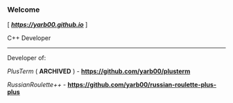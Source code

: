 ### Welcome

[ ***https://yarb00.github.io*** ]

C++ Developer

-----

Developer of:

*PlusTerm* ( **ARCHIVED** ) - **https://github.com/yarb00/plusterm**

*RussianRoulette++* - **https://github.com/yarb00/russian-roulette-plus-plus**

